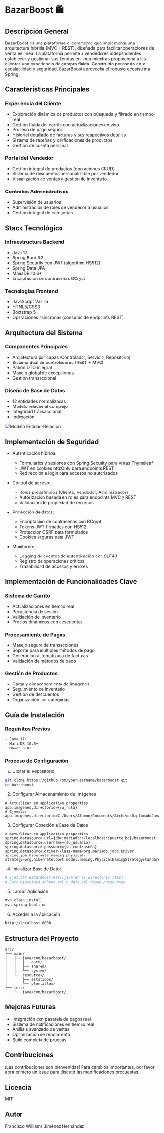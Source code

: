 # BazarBoost 🛍️

## Descripción General

BazarBoost es una plataforma e-commerce que implementa una arquitectura híbrida (MVC + REST), diseñada para facilitar operaciones de venta en línea. La plataforma permite a vendedores independientes establecer y gestionar sus tiendas en línea mientras proporciona a los clientes una experiencia de compra fluida. Construida pensando en la escalabilidad y seguridad, BazarBoost aprovecha el robusto ecosistema Spring.

## Características Principales

### Experiencia del Cliente

- Exploración dinámica de productos con búsqueda y filtrado en tiempo real
- Gestión fluida del carrito con actualizaciones en vivo
- Proceso de pago seguro
- Historial detallado de facturas y sus respectivos detalles
- Sistema de reseñas y calificaciones de productos
- Gestión de cuenta personal

### Portal del Vendedor

- Gestión integral de productos (operaciones CRUD)
- Sistema de descuentos personalizable por vendedor
- Visualización de ventas y gestión de inventario

### Controles Administrativos

- Supervisión de usuarios
- Administración de roles de vendedor a usuarios
- Gestión integral de categorías

## Stack Tecnológico

### Infraestructura Backend

- Java 17
- Spring Boot 3.2
- Spring Security con JWT (algoritmo HS512)
- Spring Data JPA
- MariaDB 10.6+
- Encriptación de contraseñas BCrypt

### Tecnologías Frontend

- JavaScript Vanilla
- HTML5/CSS3
- Bootstrap 5
- Operaciones asíncronas (consumo de endpoints REST)

## Arquitectura del Sistema

### Componentes Principales

- Arquitectura por capas (Controlador, Servicio, Repositorio)
- Sistema dual de controladores (REST + MVC)
- Patrón DTO integral
- Manejo global de excepciones
- Gestión transaccional

### Diseño de Base de Datos

- 12 entidades normalizadas
- Modelo relacional complejo
- Integridad transaccional
- Indexación

![Modelo Entidad-Relación](/Modelo_Relacional_BazarBoost.png)

## Implementación de Seguridad

- Autenticación híbrida:

  - Formularios y sesiones con Spring Security para vistas Thymeleaf
  - JWT en cookies httpOnly para endpoints REST
  - Redirección a login para accesos no autorizados

- Control de acceso:

  - Roles predefinidos (Cliente, Vendedor, Administrador)
  - Autorización basada en roles para endpoints MVC y REST
  - Validación de propiedad de recursos

- Protección de datos:

  - Encriptación de contraseñas con BCrypt
  - Tokens JWT firmados con HS512
  - Protección CSRF para formularios
  - Cookies seguras para JWT

- Monitoreo:
  - Logging de eventos de autenticación con SLF4J
  - Registro de operaciones críticas
  - Trazabilidad de accesos y errores

## Implementación de Funcionalidades Clave

### Sistema de Carrito

- Actualizaciones en tiempo real
- Persistencia de sesión
- Validación de inventario
- Precios dinámicos con descuentos

### Procesamiento de Pagos

- Manejo seguro de transacciones
- Soporte para múltiples métodos de pago
- Generación automatizada de facturas
- Validación de métodos de pago

### Gestión de Productos

- Carga y almacenamiento de imágenes
- Seguimiento de inventario
- Gestión de descuentos
- Organización por categorías

## Guía de Instalación

### Requisitos Previos

```bash
- Java 17+
- MariaDB 10.6+
- Maven 3.8+
```

### Proceso de Configuración

1. Clonar el Repositorio

```bash
git clone https://github.com/yourusername/bazarboost.git
cd bazarboost
```

2. Configurar Almacenamiento de Imágenes

```properties
# Actualizar en application.properties
app.imagenes.directorio={su_ruta}
# Ejemplo:
app.imagenes.directorio=C:/Users/Alumno/Documents/ArchivosDiplomadoJava/Bazarboost/bazarboost/src/main/resources/estaticos/img
```

3. Configurar Conexión a Base de Datos

```properties
# Actualizar en application.properties
spring.datasource.url=jdbc:mariadb://localhost:{puerto_bd}/bazarboost
spring.datasource.username={su_usuario}
spring.datasource.password={su_contraseña}
spring.datasource.driver-class-name=org.mariadb.jdbc.Driver
spring.jpa.hibernate.naming.physical-strategy=org.hibernate.boot.model.naming.PhysicalNamingStrategyStandardImpl
```

4. Inicializar Base de Datos

```bash
# Ejecutar BazarBoostTests.java en el directorio /test
# Esto ejecutará schema.sql y data.sql desde /resources
```

5. Lanzar Aplicación

```bash
mvn clean install
mvn spring-boot:run
```

6. Acceder a la Aplicación

```
http://localhost:8080
```

## Estructura del Proyecto

```
src/
├── main/
│   ├── java/com/bazarboost/
│   │   ├── auth/
│   │   ├── shared/
│   │   └── system/
│   └── resources/
│       ├── estaticos/
│       └── plantillas/
└── test/
    └── java/com/bazarboost/
```

## Mejoras Futuras

- Integración con pasarela de pagos real
- Sistema de notificaciones en tiempo real
- Análisis avanzado de ventas
- Optimización de rendimiento
- Suite completa de pruebas

## Contribuciones

¡Las contribuciones son bienvenidas! Para cambios importantes, por favor abra primero un issue para discutir las modificaciones propuestas.

## Licencia

[MIT](https://choosealicense.com/licenses/mit/)

## Autor

Francisco Williams Jiménez Hernández
